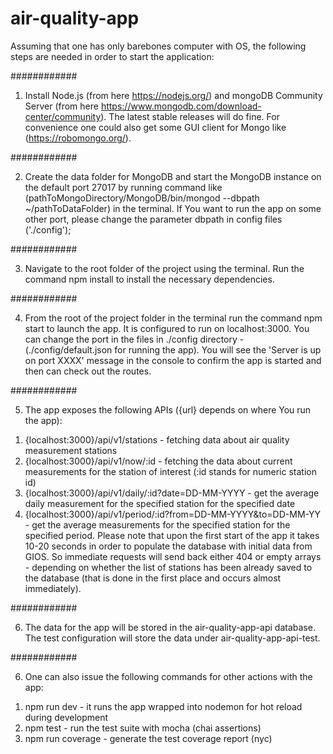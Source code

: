# air-quality-app

Assuming that one has only barebones computer with OS, the following steps
are needed in order to start the application:

############

1. Install Node.js (from here https://nodejs.org/) and mongoDB Community
   Server (from here https://www.mongodb.com/download-center/community). The
   latest stable releases will do fine. For convenience one could also get
   some GUI client for Mongo like (https://robomongo.org/).

############

2. Create the data folder for MongoDB and start the MongoDB instance
   on the default port 27017 by running command like
   (pathToMongoDirectory/MongoDB/bin/mongod --dbpath ~/pathToDataFolder)
   in the terminal.
   If You want to run the app on some other port, please change the
   parameter dbpath in config files ('./config');

############

3. Navigate to the root folder of the project using the terminal.
   Run the command npm install to install the necessary dependencies.

############

4. From the root of the project folder in the terminal run the command
   npm start to launch the app. It is configured to run on localhost:3000.
   You can change the port in the files in ./config directory -
   (./config/default.json for running the app). You will see the
   'Server is up on port XXXX' message in the console to confirm the app
   is started and then can check out the routes.

############

5. The app exposes the following APIs ({url} depends on where You run
   the app):

1) {localhost:3000}/api/v1/stations - fetching data about air quality
   measurement stations
2) {localhost:3000}/api/v1/now/:id - fetching the data about current
   measurements for the station of interest (:id stands for numeric
   station id)
3) {localhost:3000}/api/v1/daily/:id?date=DD-MM-YYYY - get the average
   daily measurement for the specified station for the specified date
4) {localhost:3000}/api/v1/period/:id?from=DD-MM-YYYY&to=DD-MM-YY - get
   the average measurements for the specified station for the specified
   period.
   Please note that upon the first start of the app it takes 10-20 seconds
   in order to populate the database with initial data from GIOS. So
   immediate requests will send back either 404 or empty arrays - depending
   on whether the list of stations has been already saved to the database
   (that is done in the first place and occurs almost immediately).

############

6. The data for the app will be stored in the air-quality-app-api
   database. The test configuration will store the data under
   air-quality-app-api-test.

############

6. One can also issue the following commands for other actions with
   the app:

1) npm run dev - it runs the app wrapped into nodemon for hot reload during
   development
2) npm test - run the test suite with mocha (chai assertions)
3) npm run coverage - generate the test coverage report (nyc)
